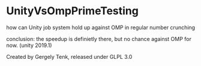 # UnityVsOmpPrimeTesting
how can Unity job system hold up against OMP in regular number crunching

conclusion: the speedup is definietly there, but no chance against OMP for now. (unity 2019.1)

Created by Gergely Tenk, released under GLPL 3.0
